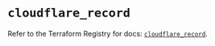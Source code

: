 # `cloudflare_record`

Refer to the Terraform Registry for docs: [`cloudflare_record`](https://registry.terraform.io/providers/cloudflare/cloudflare/4.50.0/docs/resources/record).
